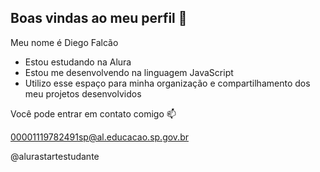 ## Boas vindas ao meu perfil 🖤

Meu nome é Diego Falcão

- Estou estudando na Alura
- Estou me desenvolvendo na linguagem JavaScript
- Utilizo esse espaço para minha organização e compartilhamento dos meu projetos desenvolvidos

Você pode entrar em contato comigo 📫

00001119782491sp@al.educacao.sp.gov.br

@alurastartestudante
